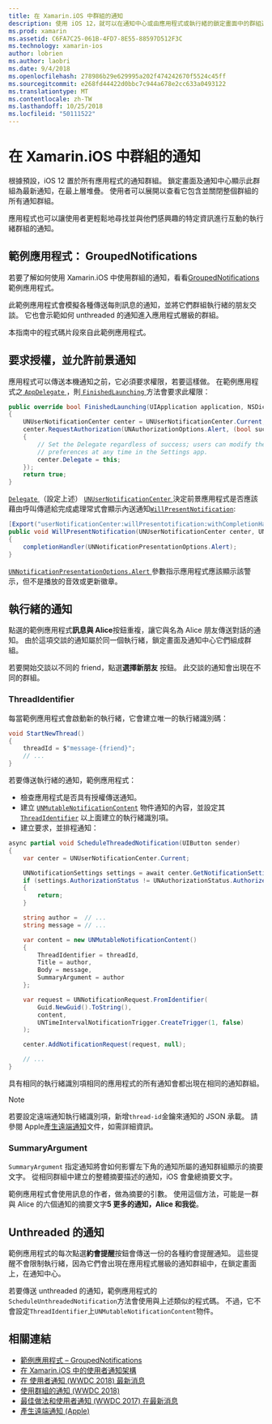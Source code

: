 ```yaml
---
title: 在 Xamarin.iOS 中群組的通知
description: 使用 iOS 12，就可以在通知中心或由應用程式或執行緒的鎖定畫面中的群組通知。 本文件說明如何傳送執行緒，以及利用 Xamarin.iOS 的 unthreaded 的通知。
ms.prod: xamarin
ms.assetid: C6FA7C25-061B-4FD7-8E55-88597D512F3C
ms.technology: xamarin-ios
author: lobrien
ms.author: laobri
ms.date: 9/4/2018
ms.openlocfilehash: 278986b29e629995a202f474242670f5524c45ff
ms.sourcegitcommit: e268fd44422d0bbc7c944a678e2cc633a0493122
ms.translationtype: MT
ms.contentlocale: zh-TW
ms.lasthandoff: 10/25/2018
ms.locfileid: "50111522"
---
```

# <a name="grouped-notifications-in-xamarinios"></a>在 Xamarin.iOS 中群組的通知

根據預設，iOS 12 置於所有應用程式的通知群組。 鎖定畫面及通知中心顯示此群組為最新通知，在最上層堆疊。 使用者可以展開以查看它包含並關閉整個群組的所有通知群組。

應用程式也可以讓使用者更輕鬆地尋找並與他們感興趣的特定資訊進行互動的執行緒群組的通知。

## <a name="sample-app-groupednotifications"></a>範例應用程式： GroupedNotifications

若要了解如何使用 Xamarin.iOS 中使用群組的通知，看看[GroupedNotifications](https://developer.xamarin.com/samples/monotouch/iOS12/GroupedNotifications)範例應用程式。

此範例應用程式會模擬各種傳送每則訊息的通知，並將它們群組執行緒的朋友交談。 它也會示範如何 unthreaded 的通知進入應用程式層級的群組。

本指南中的程式碼片段來自此範例應用程式。

## <a name="request-authorization-and-allow-foreground-notifications"></a>要求授權，並允許前景通知

應用程式可以傳送本機通知之前，它必須要求權限，若要這樣做。 在範例應用程式之[ `AppDelegate` ](https://developer.xamarin.com/api/type/UIKit.UIApplicationDelegate/)，則[ `FinishedLaunching` ](https://developer.xamarin.com/api/member/UIKit.UIApplicationDelegate.FinishedLaunching/p/UIKit.UIApplication/Foundation.NSDictionary/)方法會要求此權限：

```csharp
public override bool FinishedLaunching(UIApplication application, NSDictionary launchOptions)
{
    UNUserNotificationCenter center = UNUserNotificationCenter.Current;
    center.RequestAuthorization(UNAuthorizationOptions.Alert, (bool success, NSError error) =>
    {
        // Set the Delegate regardless of success; users can modify their notification
        // preferences at any time in the Settings app.
        center.Delegate = this;
    });
    return true;
}
```

[ `Delegate` ](https://developer.xamarin.com/api/property/UserNotifications.UNUserNotificationCenter.Delegate/) （設定上述） [ `UNUserNotificationCenter` ](https://developer.xamarin.com/api/type/UserNotifications.UNUserNotificationCenter/)決定前景應用程式是否應該藉由呼叫傳遞給完成處理常式會顯示內送通知[`WillPresentNotification`](https://developer.xamarin.com/api/member/UserNotifications.UNUserNotificationCenterDelegate_Extensions.WillPresentNotification/p/UserNotifications.IUNUserNotificationCenterDelegate/UserNotifications.UNUserNotificationCenter/UserNotifications.UNNotification/System.Action%7BUserNotifications.UNNotificationPresentationOptions%7D/):

```csharp
[Export("userNotificationCenter:willPresentotification:withCompletionHandler:")]
public void WillPresentNotification(UNUserNotificationCenter center, UNNotification notification, System.Action<UNNotificationPresentationOptions> completionHandler)
{
    completionHandler(UNNotificationPresentationOptions.Alert);
}
```

[ `UNNotificationPresentationOptions.Alert` ](https://developer.xamarin.com/api/type/UserNotifications.UNNotificationPresentationOptions/)參數指示應用程式應該顯示該警示，但不是播放的音效或更新徽章。

## <a name="threaded-notifications"></a>執行緒的通知

點選的範例應用程式**訊息與 Alice**按鈕重複，讓它與名為 Alice 朋友傳送對話的通知。
由於這項交談的通知屬於同一個執行緒，鎖定畫面及通知中心它們組成群組。

若要開始交談以不同的 friend，點選**選擇新朋友** 按鈕。 此交談的通知會出現在不同的群組。

### <a name="threadidentifier"></a>ThreadIdentifier

每當範例應用程式會啟動新的執行緒，它會建立唯一的執行緒識別碼：

```csharp
void StartNewThread()
{
    threadId = $"message-{friend}";
    // ...
}
```

若要傳送執行緒的通知，範例應用程式：

- 檢查應用程式是否具有授權傳送通知。
- 建立 [`UNMutableNotificationContent`](https://developer.xamarin.com/api/type/UserNotifications.UNMutableNotificationContent/)
物件通知的內容，並設定其 [`ThreadIdentifier`](https://developer.xamarin.com/api/property/UserNotifications.UNMutableNotificationContent.ThreadIdentifier/)
以上面建立的執行緒識別項。
- 建立要求，並排程通知：

```csharp
async partial void ScheduleThreadedNotification(UIButton sender)
{
    var center = UNUserNotificationCenter.Current;

    UNNotificationSettings settings = await center.GetNotificationSettingsAsync();
    if (settings.AuthorizationStatus != UNAuthorizationStatus.Authorized)
    {
        return;
    }

    string author =  // ...
    string message = // ...

    var content = new UNMutableNotificationContent()
    {
        ThreadIdentifier = threadId,
        Title = author,
        Body = message,
        SummaryArgument = author
    };

    var request = UNNotificationRequest.FromIdentifier(
        Guid.NewGuid().ToString(),
        content,
        UNTimeIntervalNotificationTrigger.CreateTrigger(1, false)
    );

    center.AddNotificationRequest(request, null);

    // ...
}
```

具有相同的執行緒識別項相同的應用程式的所有通知會都出現在相同的通知群組。

> [!NOTE]
> 若要設定遠端通知執行緒識別項，新增`thread-id`金鑰來通知的 JSON 承載。 請參閱 Apple[產生遠端通知](https://developer.apple.com/documentation/usernotifications/setting_up_a_remote_notification_server/generating_a_remote_notification)文件，如需詳細資訊。

### <a name="summaryargument"></a>SummaryArgument

`SummaryArgument` 指定通知將會如何影響左下角的通知所屬的通知群組顯示的摘要文字。 從相同群組中建立的整體摘要描述的通知，iOS 會彙總摘要文字。

範例應用程式會使用訊息的作者，做為摘要的引數。 使用這個方法，可能是一群與 Alice 的六個通知的摘要文字**5 更多的通知，Alice 和我從**。

## <a name="unthreaded-notifications"></a>Unthreaded 的通知

範例應用程式的每次點選**約會提醒**按鈕會傳送一份的各種約會提醒通知。 這些提醒不會限制執行緒，因為它們會出現在應用程式層級的通知群組中，在鎖定畫面上，在通知中心。

若要傳送 unthreaded 的通知，範例應用程式的`ScheduleUnthreadedNotification`方法會使用與上述類似的程式碼。
不過，它不會設定`ThreadIdentifier`上`UNMutableNotificationContent`物件。

## <a name="related-links"></a>相關連結

- [範例應用程式 – GroupedNotifications](https://developer.xamarin.com/samples/monotouch/iOS12/GroupedNotifications)
- [在 Xamarin.iOS 中的使用者通知架構](~/ios/platform/user-notifications/index.md)
- [在 使用者通知 (WWDC 2018) 最新消息](https://developer.apple.com/videos/play/wwdc2018/710/)
- [使用群組的通知 (WWDC 2018)](https://developer.apple.com/videos/play/wwdc2018/711/)
- [最佳做法和使用者通知 (WWDC 2017) 在最新消息](https://developer.apple.com/videos/play/wwdc2017/708/)
- [產生遠端通知 (Apple)](https://developer.apple.com/documentation/usernotifications/setting_up_a_remote_notification_server/generating_a_remote_notification)
